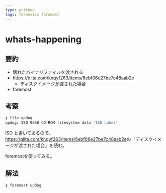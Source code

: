 ```yaml
---
type: writeup
tags: forensics foremost
---
```


# whats-happening

## 要約

* 壊れたバイナリファイルを渡される
* <https://qiita.com/knqyf263/items/6ebf06e27be7c48aab2e>
  * ディスクイメージが渡された場合
* foremost

## 考察

```bash
❯ file updog
updog: ISO 9660 CD-ROM filesystem data 'ISO Label'
```

ISO と書いてあるので、<https://qiita.com/knqyf263/items/6ebf06e27be7c48aab2e>の「ディスクイメージが渡された場合」を読む。

foremostを使ってみる。

## 解法

```bash
❯ foremost updog 
```
